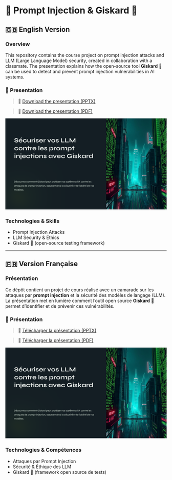# 🧠 Prompt Injection & Giskard 🐢

## 🇬🇧 English Version

### Overview

This repository contains the course project on prompt injection attacks and LLM (Large Language Model) security, created in collaboration with a classmate. The presentation explains how the open-source tool **Giskard** 🐢 can be used to detect and prevent prompt injection vulnerabilities in AI systems.

### 📄 Presentation

> 🔗 [Download the presentation (PPTX)](.\presentation\Securiser-vos-LLM-contre-les-prompt-injections-avec-Giskard.pptx)

> 🔗 [Download the presentation (PDF)](.\presentation\Securiser-vos-LLM-contre-les-prompt-injections-avec-Giskard.pdf)

![Presentation Preview](.\resources\Securiser-vos-LLM-contre-les-prompt-injections-avec-Giskard.png)

### Technologies & Skills

- Prompt Injection Attacks
- LLM Security & Ethics
- Giskard 🐢 (open-source testing framework)

---

## 🇫🇷 Version Française

### Présentation

Ce dépôt contient un projet de cours réalisé avec un camarade sur les attaques par **prompt injection** et la sécurité des modèles de langage (LLM). La présentation met en lumière comment l’outil open source **Giskard** 🐢 permet d’identifier et de prévenir ces vulnérabilités.

### 📄 Présentation

> 🔗 [Télécharger la présentation (PPTX)](.\presentation\Securiser-vos-LLM-contre-les-prompt-injections-avec-Giskard.pptx)

> 🔗 [Télécharger la présentation (PDF)](.\presentation\Securiser-vos-LLM-contre-les-prompt-injections-avec-Giskard.pdf)

![Aperçu de la présentation](.\resources\Securiser-vos-LLM-contre-les-prompt-injections-avec-Giskard.png)

### Technologies & Compétences

- Attaques par Prompt Injection
- Sécurité & Éthique des LLM
- Giskard 🐢 (framework open source de tests)
